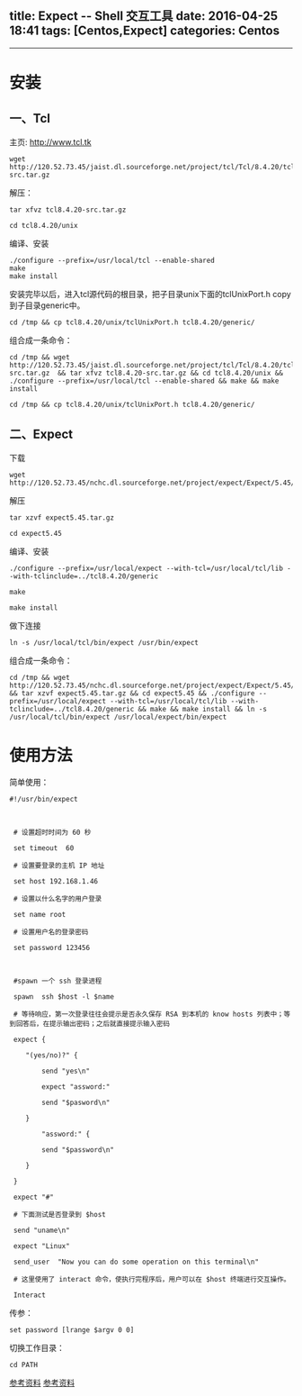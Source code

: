 title: Expect -- Shell 交互工具
date: 2016-04-25 18:41
tags: [Centos,Expect]
categories: Centos
---

<!-- more -->
---


# 安装

## 一、Tcl

主页: http://www.tcl.tk

    wget http://120.52.73.45/jaist.dl.sourceforge.net/project/tcl/Tcl/8.4.20/tcl8.4.20-src.tar.gz

解压：
    
    tar xfvz tcl8.4.20-src.tar.gz
    
    cd tcl8.4.20/unix

编译、安装
    
    ./configure --prefix=/usr/local/tcl --enable-shared
    make
    make install
    
安装完毕以后，进入tcl源代码的根目录，把子目录unix下面的tclUnixPort.h copy到子目录generic中。

    cd /tmp && cp tcl8.4.20/unix/tclUnixPort.h tcl8.4.20/generic/
    
组合成一条命令：

```
cd /tmp && wget http://120.52.73.45/jaist.dl.sourceforge.net/project/tcl/Tcl/8.4.20/tcl8.4.20-src.tar.gz  && tar xfvz tcl8.4.20-src.tar.gz && cd tcl8.4.20/unix && ./configure --prefix=/usr/local/tcl --enable-shared && make && make install

cd /tmp && cp tcl8.4.20/unix/tclUnixPort.h tcl8.4.20/generic/
```
    
## 二、Expect

下载

    wget http://120.52.73.45/nchc.dl.sourceforge.net/project/expect/Expect/5.45/expect5.45.tar.gz
    
解压

    tar xzvf expect5.45.tar.gz
    
    cd expect5.45

编译、安装

    ./configure --prefix=/usr/local/expect --with-tcl=/usr/local/tcl/lib --with-tclinclude=../tcl8.4.20/generic 
    
    make
    
    make install
    
做下连接

    ln -s /usr/local/tcl/bin/expect /usr/bin/expect
    
组合成一条命令：

```
cd /tmp && wget http://120.52.73.45/nchc.dl.sourceforge.net/project/expect/Expect/5.45/expect5.45.tar.gz && tar xzvf expect5.45.tar.gz && cd expect5.45 && ./configure --prefix=/usr/local/expect --with-tcl=/usr/local/tcl/lib --with-tclinclude=../tcl8.4.20/generic && make && make install && ln -s /usr/local/tcl/bin/expect /usr/local/expect/bin/expect
```

# 使用方法

简单使用：

```
#!/usr/bin/expect 

 

 # 设置超时时间为 60 秒

 set timeout  60                                         

 # 设置要登录的主机 IP 地址

 set host 192.168.1.46

 # 设置以什么名字的用户登录

 set name root 

 # 设置用户名的登录密码

 set password 123456 

 

 #spawn 一个 ssh 登录进程

 spawn  ssh $host -l $name 

 # 等待响应，第一次登录往往会提示是否永久保存 RSA 到本机的 know hosts 列表中；等到回答后，在提示输出密码；之后就直接提示输入密码

 expect { 

    "(yes/no)?" { 

        send "yes\n"

        expect "assword:"

        send "$pasword\n"

    } 

        "assword:" { 

        send "$password\n"

    } 

 } 

 expect "#"

 # 下面测试是否登录到 $host 

 send "uname\n"

 expect "Linux"

 send_user  "Now you can do some operation on this terminal\n"

 # 这里使用了 interact 命令，使执行完程序后，用户可以在 $host 终端进行交互操作。

 Interact 
```


传参：

    set password [lrange $argv 0 0]
    
切换工作目录：

    cd PATH
    

[参考资料][1]
[参考资料][2]


  [1]: http://www.cnblogs.com/iloveyoucc/archive/2012/05/11/2496433.html
  [2]: http://blog.csdn.net/zhuying_linux/article/details/6904568